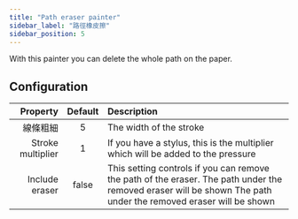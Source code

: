 ```yaml
---
title: "Path eraser painter"
sidebar_label: "路徑橡皮擦"
sidebar_position: 5
---
```



With this painter you can delete the whole path on the paper.

## Configuration

|          Property | Default | Description                                                                                                                                                     |
| -----------------:|:-------:|:--------------------------------------------------------------------------------------------------------------------------------------------------------------- |
|              線條粗細 |    5    | The width of the stroke                                                                                                                                         |
| Stroke multiplier |    1    | If you have a stylus, this is the multiplier which will be added to the pressure                                                                                |
|    Include eraser |  false  | This setting controls if you can remove the path of the eraser. The path under the removed eraser will be shown The path under the removed eraser will be shown |
